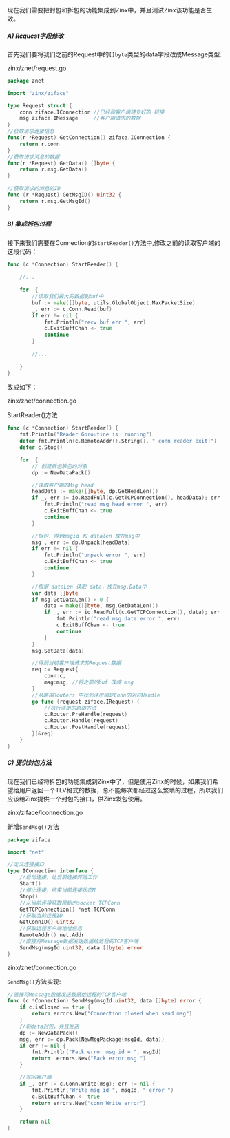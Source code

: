 现在我们需要把封包和拆包的功能集成到Zinx中，并且测试Zinx该功能是否生效。



##### A) Request字段修改



首先我们要将我们之前的Request中的`[]byte`类型的data字段改成Message类型.

zinx/znet/request.go



```go
package znet

import "zinx/ziface"

type Request struct {
	conn ziface.IConnection //已经和客户端建立好的 链接
	msg ziface.IMessage 	//客户端请求的数据
}
//获取请求连接信息
func(r *Request) GetConnection() ziface.IConnection {
	return r.conn
}
//获取请求消息的数据
func(r *Request) GetData() []byte {
	return r.msg.GetData()
}

//获取请求的消息的ID
func (r *Request) GetMsgID() uint32 {
	return r.msg.GetMsgId()
}
```



##### B) 集成拆包过程

接下来我们需要在Connection的`StartReader()`方法中,修改之前的读取客户端的这段代码：



```go
func (c *Connection) StartReader() {
    
	//...
    
	for  {
		//读取我们最大的数据到buf中
		buf := make([]byte, utils.GlobalObject.MaxPacketSize)
		_, err := c.Conn.Read(buf)
		if err != nil {
			fmt.Println("recv buf err ", err)
			c.ExitBuffChan <- true
			continue
		}
        
        //...
        
    }
}
```



改成如下：

zinx/znet/connection.go

StartReader()方法



```go
func (c *Connection) StartReader() {
	fmt.Println("Reader Goroutine is  running")
	defer fmt.Println(c.RemoteAddr().String(), " conn reader exit!")
	defer c.Stop()

	for  {
		// 创建拆包解包的对象
		dp := NewDataPack()

		//读取客户端的Msg head
		headData := make([]byte, dp.GetHeadLen())
		if _, err := io.ReadFull(c.GetTCPConnection(), headData); err != nil {
			fmt.Println("read msg head error ", err)
			c.ExitBuffChan <- true
			continue
		}

		//拆包，得到msgid 和 datalen 放在msg中
		msg , err := dp.Unpack(headData)
		if err != nil {
			fmt.Println("unpack error ", err)
			c.ExitBuffChan <- true
			continue
		}

		//根据 dataLen 读取 data，放在msg.Data中
		var data []byte
		if msg.GetDataLen() > 0 {
			data = make([]byte, msg.GetDataLen())
			if _, err := io.ReadFull(c.GetTCPConnection(), data); err != nil {
				fmt.Println("read msg data error ", err)
				c.ExitBuffChan <- true
				continue
			}
		}
		msg.SetData(data)

		//得到当前客户端请求的Request数据
		req := Request{
			conn:c,
			msg:msg, //将之前的buf 改成 msg
		}
		//从路由Routers 中找到注册绑定Conn的对应Handle
		go func (request ziface.IRequest) {
			//执行注册的路由方法
			c.Router.PreHandle(request)
			c.Router.Handle(request)
			c.Router.PostHandle(request)
		}(&req)
	}
}
```



##### C) 提供封包方法



现在我们已经将拆包的功能集成到Zinx中了，但是使用Zinx的时候，如果我们希望给用户返回一个TLV格式的数据，总不能每次都经过这么繁琐的过程，所以我们应该给Zinx提供一个封包的接口，供Zinx发包使用。



zinx/ziface/iconnection.go

新增`SendMsg()`方法



```go
package ziface

import "net"

//定义连接接口
type IConnection interface {
	//启动连接，让当前连接开始工作
	Start()
	//停止连接，结束当前连接状态M
	Stop()
	//从当前连接获取原始的socket TCPConn
	GetTCPConnection() *net.TCPConn
	//获取当前连接ID
	GetConnID() uint32
	//获取远程客户端地址信息
	RemoteAddr() net.Addr
	//直接将Message数据发送数据给远程的TCP客户端
	SendMsg(msgId uint32, data []byte) error
}
```



zinx/znet/connection.go

`SendMsg()`方法实现:



```go
//直接将Message数据发送数据给远程的TCP客户端
func (c *Connection) SendMsg(msgId uint32, data []byte) error {
	if c.isClosed == true {
		return errors.New("Connection closed when send msg")
	}
	//将data封包，并且发送
	dp := NewDataPack()
	msg, err := dp.Pack(NewMsgPackage(msgId, data))
	if err != nil {
		fmt.Println("Pack error msg id = ", msgId)
		return  errors.New("Pack error msg ")
	}

	//写回客户端
	if _, err := c.Conn.Write(msg); err != nil {
		fmt.Println("Write msg id ", msgId, " error ")
		c.ExitBuffChan <- true
		return errors.New("conn Write error")
	}

	return nil
}
```